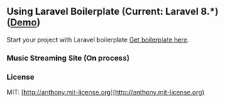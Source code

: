 ## Using Laravel Boilerplate (Current: Laravel 8.*) ([Demo](https://demo.laravel-boilerplate.com))
Start your project with Laravel boilerplate [Get boilerplate here](https://github.com/rappasoft/laravel-boilerplate).

### Music Streaming Site (On process)




### License

MIT: [http://anthony.mit-license.org](http://anthony.mit-license.org)
